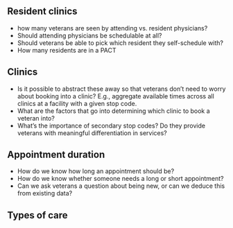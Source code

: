 ## Resident clinics
- how many veterans are seen by attending vs. resident physicians?
- Should attending physicians be schedulable at all?
- Should veterans be able to pick which resident they self-schedule with?
- How many residents are in a PACT

## Clinics
- Is it possible to abstract these away so that veterans don’t need to worry about booking into a clinic? E.g., aggregate available times across all clinics at a facility with a given stop code.
- What are the factors that go into determining which clinic to book a veteran into?
- What’s the importance of secondary stop codes? Do they provide veterans with meaningful differentiation in services?

## Appointment duration
- How do we know how long an appointment should be?
- How do we know whether someone needs a long or short appointment?
- Can we ask veterans a question about being new, or can we deduce this from existing data?


## Types of care
